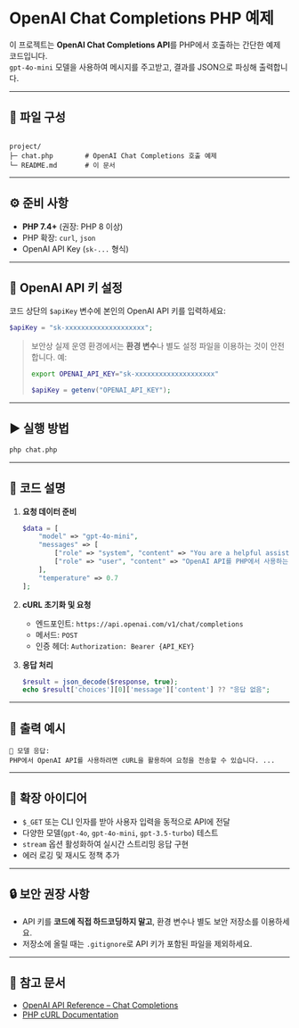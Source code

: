 
# OpenAI Chat Completions PHP 예제

이 프로젝트는 **OpenAI Chat Completions API**를 PHP에서 호출하는 간단한 예제 코드입니다.  
`gpt-4o-mini` 모델을 사용하여 메시지를 주고받고, 결과를 JSON으로 파싱해 출력합니다.

---

## 📂 파일 구성

```

project/
├─ chat.php        # OpenAI Chat Completions 호출 예제
└─ README.md       # 이 문서

````

---

## ⚙️ 준비 사항

- **PHP 7.4+** (권장: PHP 8 이상)
- PHP 확장: `curl`, `json`
- OpenAI API Key (`sk-...` 형식)

---

## 🔑 OpenAI API 키 설정

코드 상단의 `$apiKey` 변수에 본인의 OpenAI API 키를 입력하세요:

```php
$apiKey = "sk-xxxxxxxxxxxxxxxxxxxx";
````

> 보안상 실제 운영 환경에서는 **환경 변수**나 별도 설정 파일을 이용하는 것이 안전합니다.
> 예:
>
> ```bash
> export OPENAI_API_KEY="sk-xxxxxxxxxxxxxxxxxxxx"
> ```
>
> ```php
> $apiKey = getenv("OPENAI_API_KEY");
> ```

---

## ▶️ 실행 방법

```bash
php chat.php
```

---

## 📜 코드 설명

1. **요청 데이터 준비**

   ```php
   $data = [
       "model" => "gpt-4o-mini",
       "messages" => [
           ["role" => "system", "content" => "You are a helpful assistant."],
           ["role" => "user", "content" => "OpenAI API를 PHP에서 사용하는 예제를 보여줘."]
       ],
       "temperature" => 0.7
   ];
   ```

2. **cURL 초기화 및 요청**

   * 엔드포인트: `https://api.openai.com/v1/chat/completions`
   * 메서드: `POST`
   * 인증 헤더: `Authorization: Bearer {API_KEY}`

3. **응답 처리**

   ```php
   $result = json_decode($response, true);
   echo $result['choices'][0]['message']['content'] ?? "응답 없음";
   ```

---

## 📌 출력 예시

```
🤖 모델 응답:
PHP에서 OpenAI API를 사용하려면 cURL을 활용하여 요청을 전송할 수 있습니다. ...
```

---

## 🚀 확장 아이디어

* `$_GET` 또는 CLI 인자를 받아 사용자 입력을 동적으로 API에 전달
* 다양한 모델(`gpt-4o`, `gpt-4o-mini`, `gpt-3.5-turbo`) 테스트
* `stream` 옵션 활성화하여 실시간 스트리밍 응답 구현
* 에러 로깅 및 재시도 정책 추가

---

## 🔒 보안 권장 사항

* API 키를 **코드에 직접 하드코딩하지 말고**, 환경 변수나 별도 보안 저장소를 이용하세요.
* 저장소에 올릴 때는 `.gitignore`로 API 키가 포함된 파일을 제외하세요.

---

## 📖 참고 문서

* [OpenAI API Reference – Chat Completions](https://platform.openai.com/docs/api-reference/chat/create)
* [PHP cURL Documentation](https://www.php.net/manual/en/book.curl.php)

```
